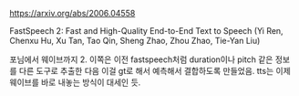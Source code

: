https://arxiv.org/abs/2006.04558

FastSpeech 2: Fast and High-Quality End-to-End Text to Speech (Yi Ren, Chenxu Hu, Xu Tan, Tao Qin, Sheng Zhao, Zhou Zhao, Tie-Yan Liu)

포님에서 웨이브까지 2. 이쪽은 이전 fastspeech처럼 duration이나 pitch 같은 정보를 다른 도구로 추출한 다음 이걸 gt로 해서 예측해서 결합하도록 만들었음. tts는 이제 웨이브를 바로 내놓는 방식이 대세인 듯.